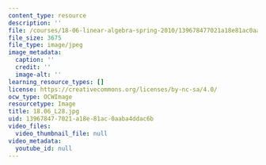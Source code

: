 ```yaml
---
content_type: resource
description: ''
file: /courses/18-06-linear-algebra-spring-2010/139678477021a18e81ac0aaba4ddac6b_18.06_L28.jpg
file_size: 3675
file_type: image/jpeg
image_metadata:
  caption: ''
  credit: ''
  image-alt: ''
learning_resource_types: []
license: https://creativecommons.org/licenses/by-nc-sa/4.0/
ocw_type: OCWImage
resourcetype: Image
title: 18.06_L28.jpg
uid: 13967847-7021-a18e-81ac-0aaba4ddac6b
video_files:
  video_thumbnail_file: null
video_metadata:
  youtube_id: null
---
```

